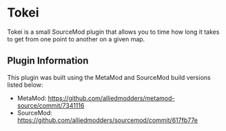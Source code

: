 # Tokei
Tokei is a small SourceMod plugin that allows you to time how long it takes to get from one point to another on a given
map.

## Plugin Information
This plugin was built using the MetaMod and SourceMod build versions listed below:
- MetaMod: https://github.com/alliedmodders/metamod-source/commit/7341116
- SourceMod: https://github.com/alliedmodders/sourcemod/commit/617fb77e